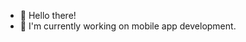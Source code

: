 - 👋 Hello there!
- 🌱 I'm currently working on mobile app development.

<!---
berkiyo/berkiyo is a ✨ special ✨ repository because its `README.md` (this file) appears on your GitHub profile.
You can click the Preview link to take a look at your changes.
--->
